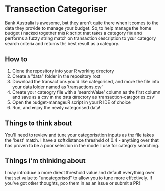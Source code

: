 # Transaction Categoriser

Bank Australia is awesome, but they aren't quite there when it comes to the data they provide to manage your budget. So, to help manage the home budget I hacked together this R script that takes a category file and performs a fuzzy string match on transaction description to your category search criteria and returns the best result as a category. 

## How to

1. Clone the repository into your R working directory
2. Create a "data" folder in the repository root
3. Download the transactions you'd like categorised, and move the file into your data folder named as 'transactions.csv'
4. Create your cateogry file with a 'searchValue' column as the first column and save as a csv in the data directory as 'transaction-categories.csv'
4. Open the budget-manager.R script in your R IDE of choice
5. Run, and enjoy the newly categorised data! 

## Things to think about

You'll need to review and tune your categorisation inputs as the file takes the 'best' match. I have a soft distance threshold of 0.4 - anything over that has proven to be a poor selection in the model I use for category searching. 


## Things I'm thinking about

I may introduce a more direct threshold value and default everything over that set value to "uncategorised" to allow you to tune more effectively. If you've got other thoughts, pop them in as an issue or submit a PR! 
